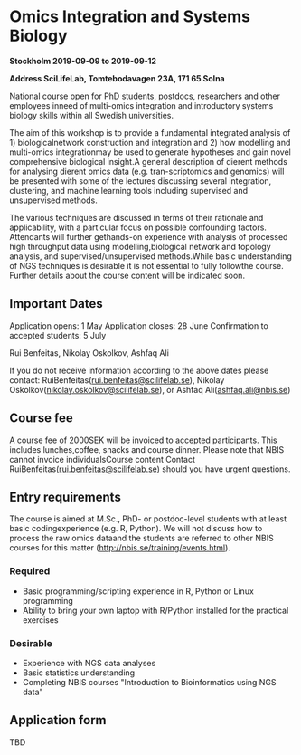 # Omics Integration and Systems Biology 
**Stockholm 2019-09-09 to 2019-09-12**

**Address SciLifeLab, Tomtebodavagen 23A, 171 65 Solna**

National course open for PhD students, postdocs, researchers and other employees inneed of multi-omics integration and introductory systems biology skills within all Swedish universities.

The aim of this workshop is to provide a fundamental integrated analysis of 1) biologicalnetwork construction and integration and 2) how modelling and multi-omics integrationmay be used to generate hypotheses and gain novel comprehensive biological insight.A general description of dierent methods for analysing dierent omics data (e.g. tran-scriptomics and genomics) will be presented with some of the lectures discussing several integration, clustering, and machine learning tools including supervised and unsupervised methods. 

The various techniques are discussed in terms of their rationale and applicability, with a particular focus on possible confounding factors. Attendants will further gethands-on experience with analysis of processed high throughput data using modelling,biological network and topology analysis, and supervised/unsupervised methods.While basic understanding of NGS techniques is desirable it is not essential to fully followthe course. Further details about the course content will be indicated soon. 


## Important Dates
Application opens: 1 May
Application closes: 28 June
Confirmation to accepted students: 5 July

Rui Benfeitas, Nikolay Oskolkov, Ashfaq Ali

If you do not receive information according to the above dates please contact:  RuiBenfeitas(rui.benfeitas@scilifelab.se), Nikolay Oskolkov(nikolay.oskolkov@scilifelab.se), or Ashfaq Ali(ashfaq.ali@nbis.se)

## Course fee
A course fee of 2000SEK will be invoiced to accepted participants. This includes lunches,coffee, snacks and course dinner. Please note that NBIS cannot invoice individualsCourse content
Contact RuiBenfeitas(rui.benfeitas@scilifelab.se) should you have urgent questions.

## Entry requirements
The course is aimed at M.Sc., PhD- or postdoc-level students with at least basic codingexperience (e.g.  R, Python).  We will not discuss how to process the raw omics dataand the students are referred to other NBIS courses for this matter (http://nbis.se/training/events.html). 

### Required
- Basic programming/scripting experience in R, Python or Linux programming
- Ability to bring your own laptop with R/Python installed for the practical exercises

### Desirable
- Experience with NGS data analyses
- Basic statistics understanding
- Completing NBIS courses "Introduction to Bioinformatics using NGS data"

## Application form
TBD

